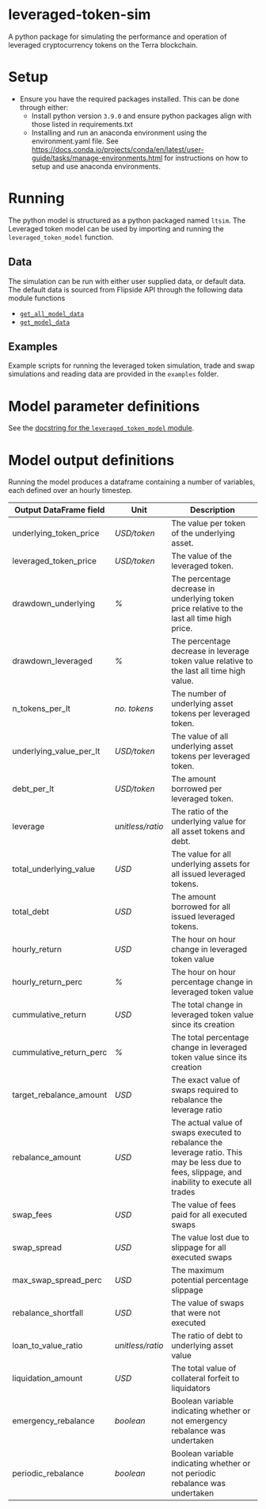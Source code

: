 # leveraged-token-sim
A python package for simulating the performance and operation of leveraged cryptocurrency tokens on the Terra blockchain.

# Setup

- Ensure you have the required packages installed. This can be done through either:
  - Install python version `3.9.0` and ensure python packages align with those listed in requirements.txt
  - Installing and run an anaconda environment using the environment.yaml file. See https://docs.conda.io/projects/conda/en/latest/user-guide/tasks/manage-environments.html for instructions on how to setup and use anaconda environments.

# Running

The python model is structured as a python packaged named `ltsim`. The Leveraged token model can be used by importing and running the `leveraged_token_model` function.

## Data
The simulation can be run with either user supplied data, or default data. The default data is sourced from Flipside API through the following data module functions 
- [`get_all_model_data`](https://github.com/anthonydouc/leveraged-token-sim/blob/e41fab370c3d0750f349a6d23f05c8b0b172c624/ltsim/data.py#L168)
- [`get_model_data`](https://github.com/anthonydouc/leveraged-token-sim/blob/e41fab370c3d0750f349a6d23f05c8b0b172c624/ltsim/data.py#L177)

## Examples
Example scripts for running the leveraged token simulation, trade and swap simulations and reading data are provided in the `examples` folder.

# Model parameter definitions

See the [docstring for the `leveraged_token_model` module](https://github.com/anthonydouc/leveraged-token-sim/blob/e41fab370c3d0750f349a6d23f05c8b0b172c624/ltsim/model.py#L38).

# Model output definitions
Running the model produces a dataframe containing a number of variables, each defined over an hourly timestep.

| Output DataFrame field | Unit | Description |
| ------------- |------------- | ------------- |
| underlying_token_price  | *USD/token* | The value per token of the underlying asset. |
| leveraged_token_price  | *USD/token* | The value of the leveraged token. |
| drawdown_underlying  | *%* | The percentage decrease in underlying token price relative to the last all time high price. |
| drawdown_leveraged | *%* | The percentage decrease in leverage token value relative to the last all time high value. |
| n_tokens_per_lt | *no. tokens* | The number of underlying asset tokens per leveraged token.  |
| underlying_value_per_lt | *USD/token* | The value of all underlying asset tokens per leveraged token.  |
| debt_per_lt | *USD/token* | The amount borrowed per leveraged token.  |
| leverage | *unitless/ratio* | The ratio of the underlying value for all asset tokens and debt.  |
| total_underlying_value | *USD* | The value for all underlying assets for all issued leveraged tokens. |
| total_debt | *USD* | The amount borrowed for all issued leveraged tokens. |
| hourly_return | *USD* | The hour on hour change in leveraged token value |
| hourly_return_perc | *%* | The hour on hour percentage change in leveraged token value |
| cummulative_return | *USD* | The total change in leveraged token value since its creation |
| cummulative_return_perc | *%* | The total percentage change in leveraged token value since its creation |
| target_rebalance_amount | *USD* | The exact value of swaps required to rebalance the leverage ratio |
| rebalance_amount | *USD* | The actual value of swaps executed to rebalance the leverage ratio. This may be less due to fees, slippage, and inability to execute all trades |
| swap_fees | *USD* | The value of fees paid for all executed swaps |
| swap_spread | *USD* | The value lost due to slippage for all executed swaps |
| max_swap_spread_perc | *USD* | The maximum potential percentage slippage |
| rebalance_shortfall | *USD* | The value of swaps that were not executed |
| loan_to_value_ratio | *unitless/ratio* | The ratio of debt to underlying asset value |
| liquidation_amount | *USD* | The total value of collateral forfeit to liquidators |
| emergency_rebalance | *boolean* | Boolean variable indicating whether or not emergency rebalance was undertaken |
| periodic_rebalance | *boolean* | Boolean variable indicating whether or not periodic rebalance was undertaken |


